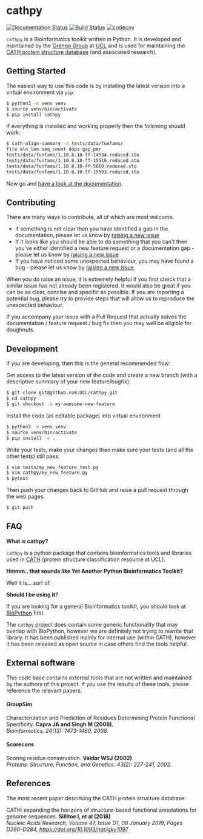 # cathpy

[![Documentation Status](https://readthedocs.org/projects/cathpy/badge/?version=latest)](https://cathpy.readthedocs.io/en/latest/?badge=latest)
[![Build Status](https://travis-ci.com/UCL/cathpy.svg?branch=master)](https://travis-ci.com/UCL/cathpy)
[![codecov](https://codecov.io/gh/UCL/cathpy/branch/master/graph/badge.svg)](https://codecov.io/gh/UCL/cathpy)

`cathpy` is a Bioinformatics toolkit written in Python. It is developed and maintained by the
[Orengo Group](http://orengogroup.info/) at [UCL](https://www.ucl.ac.uk/orengo-group/) and is used for maintaining the [CATH protein structure database](http://www.cathdb.info) (and associated research).


## Getting Started

The easiest way to use this code is by installing the latest version into a virtual environment via `pip`:

```sh
$ python3 -m venv venv
$ source venv/bin/activate
$ pip install cathpy
```

If everything is installed and working properly then the following should work:

```sh
$ cath-align-summary -d tests/data/funfams/
file aln_len seq_count dops gap_per
tests/data/funfams/1.10.8.10-ff-14534.reduced.sto                          69     51  61.53  12.53
tests/data/funfams/1.10.8.10-ff-15516.reduced.sto                          66    429 100.00  13.04
tests/data/funfams/1.10.8.10-ff-5069.reduced.sto                           59     14   7.81   3.15
tests/data/funfams/1.10.8.10-ff-15593.reduced.sto                          63    203  95.88  17.70
```

Now go and [have a look at the documentation](https://cathpy.readthedocs.io/en/latest/).

## Contributing

There are many ways to contribute, all of which are most welcome.

 * If something is not clear then you have identified a gap in the documentation, please let us know by [raising a new issue](https://github.com/UCL/cathpy/issues/new) 
 * If it looks like you should be able to do something that you can't then you've either identified a new feature request or a documentation gap - please let us know by [raising a new issue](https://github.com/UCL/cathpy/issues/new)
 * If you have noticed some unexpected behaviour, you may have found a bug - please let us know by [raising a new issue](https://github.com/UCL/cathpy/issues/new)

When you do raise an issue, it is extremely helpful if you first check that a similar issue has not already been registered. It would also be great if you can be as clear, concise and specific as possible. If you are reporting a potential bug, please try to provide steps that will allow us to reproduce the unexpected behaviour.

If you accompany your issue with a Pull Request that actually solves the documentation / feature request / bug fix then you may well be eligible for doughnuts.

## Development

If you are developing, then this is the general recommended flow:

Get access to the latest version of the code and create a new branch (with a descriptive summary of your new feature/bugfix):

```sh
$ git clone git@github.com:UCL/cathpy.git
$ cd cathpy
$ git checkout -b my-awesome-new-feature
```

Install the code (as editable package) into virtual environment

```sh
$ python3 -m venv venv
$ source venv/bin/activate
$ pip install -e .
```

Write your tests, make your changes then make sure your tests (and all the other tests) still pass:

```sh
$ vim tests/my_new_feature_test.py
$ vim cathpy/my_new_feature.py
$ pytest
```

Then push your changes back to GitHub and raise a pull request through the web pages.

```sh
$ git push
```

## FAQ

**What is cathpy?**

`cathpy` is a python package that contains bioinformatics tools and libraries
used in [CATH](http://cathdb.info) (protein structure classification resource at UCL).

**Hmmm.. that sounds like Yet Another Python Bioinformatics Toolkit?**

Well it is... sort of.

**Should I be using it?**

If you are looking for a general Bioinformatics toolkit, you should look at [BioPython](https://biopython.org/) first.

The `cathpy` project does contain some generic functionality that may overlap with BioPython,
however we are definitely not trying to rewrite that library. It has been published mainly for 
internal use (within CATH), however it has been released as open source in case others find the tools helpful.

## External software

This code base contains external tools that are not written and maintained by the authors
of this project. If you use the results of these tools, please reference the relevant papers.

#### GroupSim

Characterization and Prediction of Residues Determining Protein Functional Specificity.
**Capra JA and Singh M (2008).**<br>
*Bioinformatics, 24(13): 1473-1480, 2008.*

#### Scorecons

Scoring residue conservation.
**Valdar WSJ (2002)**<br>
*Proteins: Structure, Function, and Genetics. 43(2): 227-241, 2002.*

## References

The most recent paper describing the CATH protein structure database:

CATH: expanding the horizons of structure-based functional annotations for genome sequences.
**Sillitoe I, et al (2018)**<br>
*Nucleic Acids Research, Volume 47, Issue D1, 08 January 2019, Pages D280–D284, https://doi.org/10.1093/nar/gky1097*

